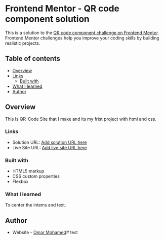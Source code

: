 # Frontend Mentor - QR code component solution

This is a solution to the [QR code component challenge on Frontend Mentor](https://www.frontendmentor.io/challenges/qr-code-component-iux_sIO_H). Frontend Mentor challenges help you improve your coding skills by building realistic projects. 

## Table of contents

- [Overview](#overview)
- [Links](#links)
  - [Built with](#built-with)
- [What I learned](#what-i-learned)
- [Author](#author)

## Overview

This Is QR-Code Site that I make and its my frist project with html and css.

### Links

- Solution URL: [Add solution URL here](https://your-solution-url.com)
- Live Site URL: [Add live site URL here](https://your-live-site-url.com)

### Built with

- HTML5 markup
- CSS custom properties
- Flexbox

### What I learned

To center the intems and text.

## Author

- Website - [Omar Mohamed](https://www.your-site.com)# test
